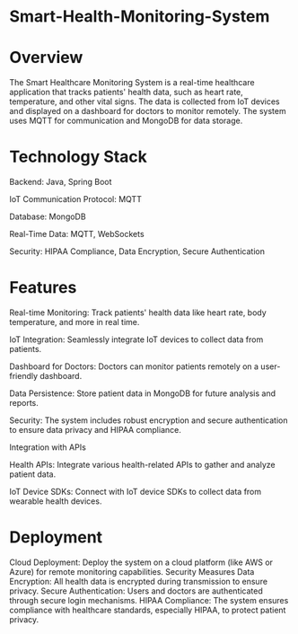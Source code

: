 # Smart-Health-Monitoring-System
# Overview
The Smart Healthcare Monitoring System is a real-time healthcare application that tracks patients' health data, such as heart rate, temperature, and other vital signs. The data is collected from IoT devices and displayed on a dashboard for doctors to monitor remotely. The system uses MQTT for communication and MongoDB for data storage.

# Technology Stack
Backend: Java, Spring Boot

IoT Communication Protocol: MQTT

Database: MongoDB

Real-Time Data: MQTT, WebSockets

Security: HIPAA Compliance, Data Encryption, Secure Authentication
# Features
Real-time Monitoring: Track patients' health data like heart rate, body temperature, and more in real time.

IoT Integration: Seamlessly integrate IoT devices to collect data from patients.

Dashboard for Doctors: Doctors can monitor patients remotely on a user-friendly dashboard.

Data Persistence: Store patient data in MongoDB for future analysis and reports.

Security: The system includes robust encryption and secure authentication to ensure data privacy and HIPAA compliance.

Integration with APIs

Health APIs: Integrate various health-related APIs to gather and analyze patient data.

IoT Device SDKs: Connect with IoT device SDKs to collect data from wearable health devices.

# Deployment
Cloud Deployment: Deploy the system on a cloud platform (like AWS or Azure) for remote monitoring capabilities.
Security Measures
Data Encryption: All health data is encrypted during transmission to ensure privacy.
Secure Authentication: Users and doctors are authenticated through secure login mechanisms.
HIPAA Compliance: The system ensures compliance with healthcare standards, especially HIPAA, to protect patient privacy.
